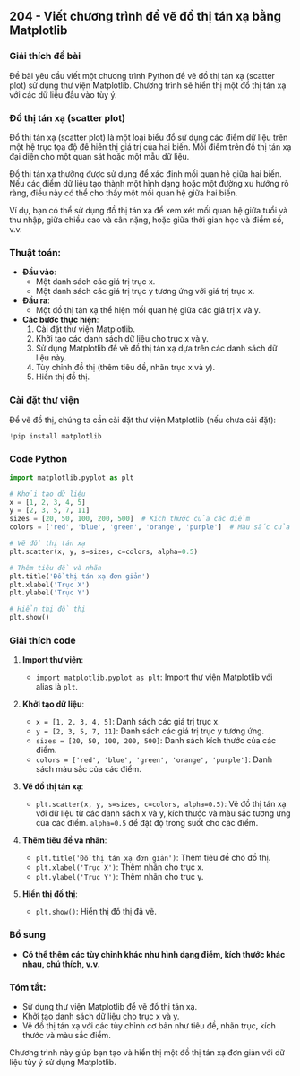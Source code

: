 ## 204 - Viết chương trình để vẽ đồ thị tán xạ bằng Matplotlib

### Giải thích đề bài

Đề bài yêu cầu viết một chương trình Python để vẽ đồ thị tán xạ (scatter plot) sử dụng thư viện Matplotlib. Chương trình sẽ hiển thị một đồ thị tán xạ với các dữ liệu đầu vào tùy ý.

### Đồ thị tán xạ (scatter plot)

Đồ thị tán xạ (scatter plot) là một loại biểu đồ sử dụng các điểm dữ liệu trên một hệ trục tọa độ để hiển thị giá trị của hai biến. Mỗi điểm trên đồ thị tán xạ đại diện cho một quan sát hoặc một mẫu dữ liệu.

Đồ thị tán xạ thường được sử dụng để xác định mối quan hệ giữa hai biến. Nếu các điểm dữ liệu tạo thành một hình dạng hoặc một đường xu hướng rõ ràng, điều này có thể cho thấy một mối quan hệ giữa hai biến.

Ví dụ, bạn có thể sử dụng đồ thị tán xạ để xem xét mối quan hệ giữa tuổi và thu nhập, giữa chiều cao và cân nặng, hoặc giữa thời gian học và điểm số, v.v.

### Thuật toán:

- **Đầu vào**:
  - Một danh sách các giá trị trục x.
  - Một danh sách các giá trị trục y tương ứng với giá trị trục x.
- **Đầu ra**:
  - Một đồ thị tán xạ thể hiện mối quan hệ giữa các giá trị x và y.
- **Các bước thực hiện**:
  1. Cài đặt thư viện Matplotlib.
  2. Khởi tạo các danh sách dữ liệu cho trục x và y.
  3. Sử dụng Matplotlib để vẽ đồ thị tán xạ dựa trên các danh sách dữ liệu này.
  4. Tùy chỉnh đồ thị (thêm tiêu đề, nhãn trục x và y).
  5. Hiển thị đồ thị.

### Cài đặt thư viện

Để vẽ đồ thị, chúng ta cần cài đặt thư viện Matplotlib (nếu chưa cài đặt):

```python
!pip install matplotlib
```

### Code Python

```python
import matplotlib.pyplot as plt

# Khởi tạo dữ liệu
x = [1, 2, 3, 4, 5]
y = [2, 3, 5, 7, 11]
sizes = [20, 50, 100, 200, 500]  # Kích thước của các điểm
colors = ['red', 'blue', 'green', 'orange', 'purple']  # Màu sắc của các điểm

# Vẽ đồ thị tán xạ
plt.scatter(x, y, s=sizes, c=colors, alpha=0.5)

# Thêm tiêu đề và nhãn
plt.title('Đồ thị tán xạ đơn giản')
plt.xlabel('Trục X')
plt.ylabel('Trục Y')

# Hiển thị đồ thị
plt.show()
```

### Giải thích code

1. **Import thư viện**:

   - `import matplotlib.pyplot as plt`: Import thư viện Matplotlib với alias là `plt`.

2. **Khởi tạo dữ liệu**:

   - `x = [1, 2, 3, 4, 5]`: Danh sách các giá trị trục x.
   - `y = [2, 3, 5, 7, 11]`: Danh sách các giá trị trục y tương ứng.
   - `sizes = [20, 50, 100, 200, 500]`: Danh sách kích thước của các điểm.
   - `colors = ['red', 'blue', 'green', 'orange', 'purple']`: Danh sách màu sắc của các điểm.

3. **Vẽ đồ thị tán xạ**:

   - `plt.scatter(x, y, s=sizes, c=colors, alpha=0.5)`: Vẽ đồ thị tán xạ với dữ liệu từ các danh sách x và y, kích thước và màu sắc tương ứng của các điểm. `alpha=0.5` để đặt độ trong suốt cho các điểm.

4. **Thêm tiêu đề và nhãn**:

   - `plt.title('Đồ thị tán xạ đơn giản')`: Thêm tiêu đề cho đồ thị.
   - `plt.xlabel('Trục X')`: Thêm nhãn cho trục x.
   - `plt.ylabel('Trục Y')`: Thêm nhãn cho trục y.

5. **Hiển thị đồ thị**:
   - `plt.show()`: Hiển thị đồ thị đã vẽ.

### Bổ sung

- **Có thể thêm các tùy chỉnh khác như hình dạng điểm, kích thước khác nhau, chú thích, v.v.**

### Tóm tắt:

- Sử dụng thư viện Matplotlib để vẽ đồ thị tán xạ.
- Khởi tạo danh sách dữ liệu cho trục x và y.
- Vẽ đồ thị tán xạ với các tùy chỉnh cơ bản như tiêu đề, nhãn trục, kích thước và màu sắc điểm.

Chương trình này giúp bạn tạo và hiển thị một đồ thị tán xạ đơn giản với dữ liệu tùy ý sử dụng Matplotlib.
